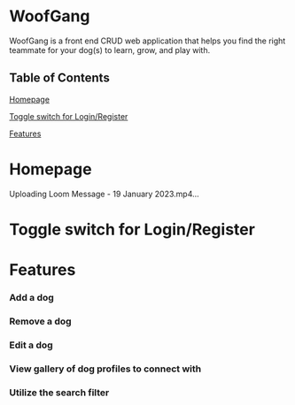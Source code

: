 # WoofGang

WoofGang is a front end CRUD web application that helps you find the right teammate for your dog(s) to learn, grow, and play with.

## Table of Contents
[Homepage](https://github.com/lechrsty/woofgang/blob/main/README.md#homepage)

[Toggle switch for Login/Register](https://github.com/lechrsty/woofgang/blob/main/README.md#toggle-switch-for-loginregister)

[Features](https://github.com/lechrsty/woofgang/blob/main/README.md#features)

# Homepage

Uploading Loom Message - 19 January 2023.mp4…


# Toggle switch for Login/Register

# Features

### Add a dog

### Remove a dog

### Edit a dog

### View gallery of dog profiles to connect with

### Utilize the search filter

